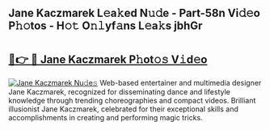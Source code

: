 ## Jane Kaczmarek L𝚎a𝚔ed N𝚞𝚍e - Part-58n Vi𝚍𝚎o P𝚑𝚘tos - H𝚘𝚝 O𝚗𝚕yf𝚊ns L𝚎a𝚔s jbhGr

# <h2><a href="http://kf2rl98.oniu.top/?m=Jane+Kaczmarek">🔗👉 🔴 Jane Kaczmarek P𝚑ot𝚘𝚜 V𝚒d𝚎o</a></h2>

[![Jane Kaczmarek Nu𝚍e𝚜](https://i.imgur.com/0qMVB7G.gif)](http://kf2rl98.oniu.top/?m=Jane+Kaczmarek)
Web-based entertainer and multimedia designer Jane Kaczmarek, recognized for disseminating dance and lifestyle knowledge through trending choreographies and compact videos. Brilliant illusionist Jane Kaczmarek, celebrated for their exceptional skills and accomplishments in creating and performing magic tricks.  
